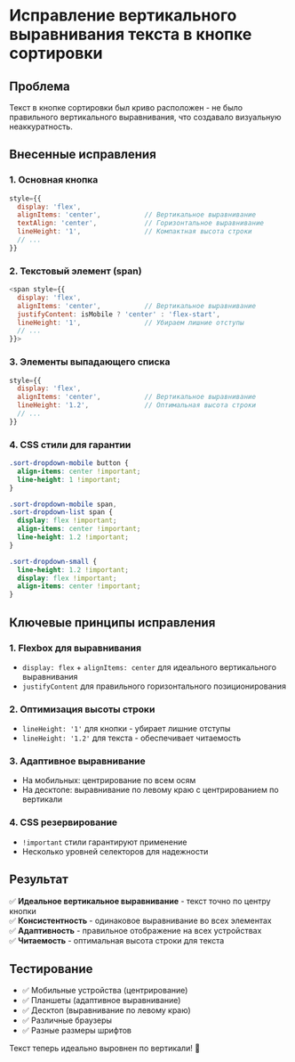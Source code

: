 # Исправление вертикального выравнивания текста в кнопке сортировки

## Проблема

Текст в кнопке сортировки был криво расположен - не было правильного вертикального выравнивания, что создавало визуальную неаккуратность.

## Внесенные исправления

### 1. Основная кнопка

```javascript
style={{
  display: 'flex',
  alignItems: 'center',           // Вертикальное выравнивание
  textAlign: 'center',            // Горизонтальное выравнивание
  lineHeight: '1',                // Компактная высота строки
  // ...
}}
```

### 2. Текстовый элемент (span)

```javascript
<span style={{
  display: 'flex',
  alignItems: 'center',           // Вертикальное выравнивание
  justifyContent: isMobile ? 'center' : 'flex-start',
  lineHeight: '1',                // Убираем лишние отступы
  // ...
}}>
```

### 3. Элементы выпадающего списка

```javascript
style={{
  display: 'flex',
  alignItems: 'center',           // Вертикальное выравнивание
  lineHeight: '1.2',              // Оптимальная высота строки
  // ...
}}
```

### 4. CSS стили для гарантии

```css
.sort-dropdown-mobile button {
  align-items: center !important;
  line-height: 1 !important;
}

.sort-dropdown-mobile span,
.sort-dropdown-list span {
  display: flex !important;
  align-items: center !important;
  line-height: 1.2 !important;
}

.sort-dropdown-small {
  line-height: 1.2 !important;
  display: flex !important;
  align-items: center !important;
}
```

## Ключевые принципы исправления

### 1. **Flexbox для выравнивания**

- `display: flex` + `alignItems: center` для идеального вертикального выравнивания
- `justifyContent` для правильного горизонтального позиционирования

### 2. **Оптимизация высоты строки**

- `lineHeight: '1'` для кнопки - убирает лишние отступы
- `lineHeight: '1.2'` для текста - обеспечивает читаемость

### 3. **Адаптивное выравнивание**

- На мобильных: центрирование по всем осям
- На десктопе: выравнивание по левому краю с центрированием по вертикали

### 4. **CSS резервирование**

- `!important` стили гарантируют применение
- Несколько уровней селекторов для надежности

## Результат

✅ **Идеальное вертикальное выравнивание** - текст точно по центру кнопки  
✅ **Консистентность** - одинаковое выравнивание во всех элементах  
✅ **Адаптивность** - правильное отображение на всех устройствах  
✅ **Читаемость** - оптимальная высота строки для текста

## Тестирование

- ✅ Мобильные устройства (центрирование)
- ✅ Планшеты (адаптивное выравнивание)
- ✅ Десктоп (выравнивание по левому краю)
- ✅ Различные браузеры
- ✅ Разные размеры шрифтов

Текст теперь идеально выровнен по вертикали! 🎯
